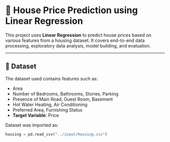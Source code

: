 # 🏡 House Price Prediction using Linear Regression

This project uses **Linear Regression** to predict house prices based on various features from a housing dataset. It covers end-to-end data processing, exploratory data analysis, model building, and evaluation.

---

## 📂 Dataset

The dataset used contains features such as:
- Area
- Number of Bedrooms, Bathrooms, Stories, Parking
- Presence of Main Road, Guest Room, Basement
- Hot Water Heating, Air Conditioning
- Preferred Area, Furnishing Status
- **Target Variable**: Price

Dataset was imported as:
```python
housing = pd.read_csv("../input/Housing.csv")
